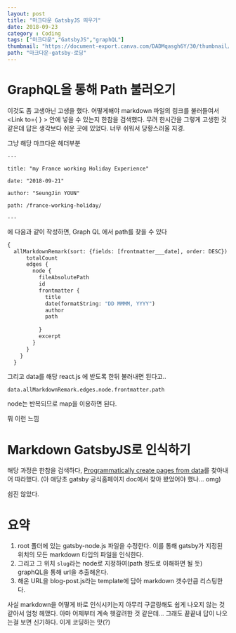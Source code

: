 ```yaml
---
layout: post
title: "마크다운 GatsbyJS 띄우기"
date: 2018-09-23
category : Coding
tags: ["마크다운","GatsbyJS","graphQL"]
thumbnail: "https://document-export.canva.com/DADMqasgh6Y/30/thumbnail/0001-760487798.png"
path: "마크다운-gatsby-로딩"
---
```


# GraphQL을 통해 Path 불러오기

이것도 좀 고생아닌 고생을 했다.
어떻게해야 markdown 파일의 링크를 불러들여서 <Link to={ } > 안에 넣을 수 있는지 한참을 검색했다. 무려 한시간을 그렇게 고생한 것 같은데 답은 생각보다 쉬운 곳에 있었다.
너무 쉬워서 당황스러울 지경.

그냥 해당 마크다운 헤더부분 

```
---

title: "my France working Holiday Experience"

date: "2018-09-21"

author: "SeungJin YOUN"

path: /france-working-holiday/

---

```
에 다음과 같이 작성하면, Graph QL 에서 path를 찾을 수 있다

```graphql
{ 
  allMarkdownRemark(sort: {fields: [frontmatter___date], order: DESC}) {
      totalCount
      edges {
        node {
          fileAbsolutePath
          id
          frontmatter {
            title
            date(formatString: "DD MMMM, YYYY")
            author
            path
                        
          }
          excerpt
        }
      }
    }
  }
```

그리고 data를 해당 react.js 에 받도록 한뒤 불러내면 된다고..

`data.allMarkdownRemark.edges.node.frontmatter.path`

node는 반복되므로 map을 이용하면 된다.

뭐 이런 느낌


# Markdown GatsbyJS로 인식하기

해당 과정은 한참을 검색하다, [Programmatically create pages from data](https://www.gatsbyjs.org/tutorial/part-seven/)를 찾아내어 따라했다. (아 애당초 gatsby 공식홈페이지 doc에서 찾아 봤었어야 했나... omg)

쉽진 않았다. 

# 요약

1. root 폴더에 있는 gatsby-node.js 파일을 수정한다. 이를 통해 gatsby가 지정된 위치의 모든 markdown 타입의 파일을 인식한다. 
2. 그리고 그 위치 `slug`라는 node로 지정하여(path 정도로 이해하면 될 듯) graphQL을 통해 url을 추출해온다.
3. 해온 URL을 blog-post.js라는 template에 담아 markdown 갯수만큼 리스팅한다.

사실 markdown을 어떻게 바로 인식시키는지 아무리 구글링해도 쉽게 나오지 않는 것 같아서 엄청 헤맸다. 아마 어제부터 계속 헷갈려한 것 같은데...
그래도 끝끝내 답이 나오는걸 보면 신기하다. 이게 코딩하는 맛(?)
 
